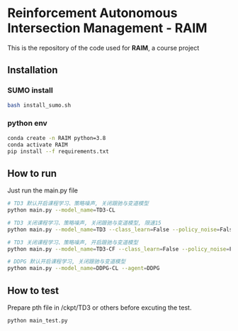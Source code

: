 # Reinforcement Autonomous Intersection Management - RAIM
This is the repository of the code used for **RAIM**, a course project

## Installation

### SUMO install
```bash
bash install_sumo.sh
```

### python env
```bash
conda create -n RAIM python=3.8
conda activate RAIM
pip install --f requirements.txt
```

## How to run
Just run the main.py file
```bash
# TD3 默认开启课程学习、策略噪声, 关闭跟驰与变道模型
python main.py --model_name=TD3-CL

# TD3 关闭课程学习、策略噪声, 关闭跟驰与变道模型, 限速15
python main.py --model_name=TD3 --class_learn=False --policy_noise=False --maxSpeed=15

# TD3 关闭课程学习、策略噪声, 开启跟驰与变道模型
python main.py --model_name=TD3-CF --class_learn=False --policy_noise=False --cf=True

# DDPG 默认开启课程学习, 关闭跟驰与变道模型
python main.py --model_name=DDPG-CL --agent=DDPG
```

## How to test
Prepare pth file in /ckpt/TD3 or others before excuting the test.
```
python main_test.py
```
